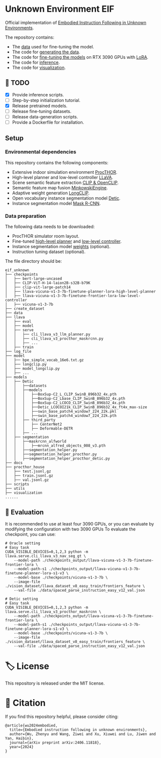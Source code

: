 # Unknown Environment EIF
Official implementation of [Embodied Instruction Following in Unknown Environments](https://arxiv.org/abs/2406.11818).

The repository contains:
- The [data](#data-release) used for fine-tuning the model.
- The code for [generating the data](#data-generation-process).
- The code for [fine-tuning the models](#fine-tuning) on RTX 3090 GPUs with [LoRA](https://github.com/microsoft/LoRA).
- The code for [inference](#Running-the-inference).
- The code for [visualization](#visualization).

## 📝 TODO
- [x] Provide inference scripts.
- [ ] Step-by-step initialization tutorial.
- [x] Release pretrained models.
- [ ] Release fine-tuning datasets.
- [ ] Release data-generation scripts.
- [ ] Provide a Dockerfile for installation.

## Setup

### Environmental dependencies
This repository contains the following components:
- Extensive indoor simulation environment [ProcTHOR](https://github.com/allenai/procthor).
- High-level planner and low-level controller [LLaVA](https://github.com/haotian-liu/LLaVA).
- Scene semantic feature extraction [CLIP & OpenCLIP](https://github.com/openai/CLIP).
- Semantic feature map fusion [MinkowskiEngine](https://github.com/NVIDIA/MinkowskiEngine).
- Adaptive weight generation [LongCLIP](https://github.com/beichenzbc/Long-CLIP).
- Open vocabulary instance segmentation model [Detic](https://github.com/facebookresearch/Detic).
- Instance segmentation model [Mask R-CNN](https://github.com/soyeonm/FILM/tree/public/models/segmentation).

### Data preparation
The following data needs to be downloaded:
- ProcTHOR simulator room layout.
- Fine-tuned [high-level planner](https://huggingface.co/Gary3410/eif_unknown/tree/main/llava-vicuna-v1-3-7b-finetune-planner-lora-high-level-planner) and [low-level controller](https://huggingface.co/Gary3410/eif_unknown/tree/main/llava-vicuna-v1-3-7b-finetune-frontier-lora-low-level-controller).
- Instance segmentation model [weights](https://huggingface.co/Gary3410/eif_unknown/tree/main/Detic_LI_CLIP_SwinB_896b32_4x_ft4x_max-size_procthor) (optional).
- Instruction tuning dataset (optional).

The file directory should be:

```
eif_unknown
├── checkpoints
│   ├── bert-large-uncased
│   ├── CLIP-ViT-H-14-laion2B-s32B-b79K
│   ├── clip-vit-large-patch14
│   ├── llava-vicuna-v1-3-7b-finetune-planner-lora-high-level-planner
│   ├── llava-vicuna-v1-3-7b-finetune-frontier-lora-low-level-controller
│   ├── vicuna-v1-3-7b
├── create_dataset
├── data
├── llava
│   ├── eval
│   ├── model
│   ├── serve
│   │   ├── cli_llava_v3_llm_planner.py
│   │   ├── cli_llava_v3_procthor_maskrcnn.py
│   │   ├── ...
│   ├── train
├── log_file
├── model
│   ├── bpe_simple_vocab_16e6.txt.gz
│   ├── longclip.py
│   ├── model_longclip.py
│   ├── ...
├── models
│   ├── Detic
│   │   ├──datasets
│   │   ├──models
│   │   │   ├──BoxSup-C2_L_CLIP_SwinB_896b32_4x.pth
│   │   │   ├──BoxSup-C2_Lbase_CLIP_SwinB_896b32_4x.pth
│   │   │   ├──BoxSup-C2_LCOCO_CLIP_SwinB_896b32_4x.pth
│   │   │   ├──Detic_LCOCOI21k_CLIP_SwinB_896b32_4x_ft4x_max-size
│   │   │   ├──swin_base_patch4_window7_224_22k.pkl
│   │   │   ├──swin_base_patch4_window7_224_22k.pth
│   │   ├── third_party
│   │   │   ├── CenterNet2
│   │   │   ├── Deformable-DETR
│   │   ├── ...
│   ├── segmentation
│   │   ├──maskrcnn_alfworld
│   │   │   ├──mrcnn_alfred_objects_008_v3.pth
│   │   ├──segmentation_helper.py
│   │   ├──segmentation_helper_procthor.py
│   │   ├──segmentation_helper_procthor_detic.py
├── docs
├── procthor_house
│   ├── test.jsonl.gz
│   ├── train.jsonl.gz
│   ├── val.jsonl.gz
├── scripts
├── utils
├── visualization
......
```

## 🧪 Evaluation
It is recommended to use at least four 3090 GPUs, or you can evaluate by modifying the configuration with two 3090 GPUs
To evaluate the checkpoint, you can use:

```
# Oracle setting
# Easy task
CUDA_VISIBLE_DEVICES=0,1,2,3 python -m llava.serve.cli_llava_v3_nav_seg_gt \
    --model-path ./checkpoints_output/llava-vicuna-v1-3-7b-finetune-frontier-lora \
    --model-path-s1 ./checkpoints_output/llava-vicuna-v1-3-7b-finetune-planner-lora-s1-v3 \
    --model-base ./checkpoints/vicuna-v1-3-7b \
    --image-file ./vision_dataset/llava_dataset_v8_easy_train/frontiers_feature \
    --val-file ./data/spaced_parse_instruction_easy_v12_val.json
```
```
# Detic setting
# Easy task
CUDA_VISIBLE_DEVICES=0,1,2,3 python -m llava.serve.cli_llava_v3_procthor_maskrcnn \
    --model-path ./checkpoints_output/llava-vicuna-v1-3-7b-finetune-frontier-lora \
    --model-path-s1 ./checkpoints_output/llava-vicuna-v1-3-7b-finetune-planner-lora-s1-v3 \
    --model-base ./checkpoints/vicuna-v1-3-7b \
    --image-file ./vision_dataset/llava_dataset_v8_easy_train/frontiers_feature \
    --val-file ./data/spaced_parse_instruction_easy_v12_val.json
```

# 🏷️ License
This repository is released under the MIT license.

# 🥰 Citation
If you find this repository helpful, please consider citing:

```
@article{wu2024embodied,
  title={Embodied instruction following in unknown environments},
  author={Wu, Zhenyu and Wang, Ziwei and Xu, Xiuwei and Lu, Jiwen and Yan, Haibin},
  journal={arXiv preprint arXiv:2406.11818},
  year={2024}
}
```
